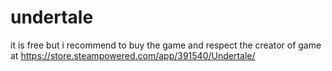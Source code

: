 # undertale
it is free but i recommend to buy the game and respect the creator of game at https://store.steampowered.com/app/391540/Undertale/
